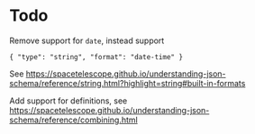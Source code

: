 # Todo
Remove support for `date`, instead support

```
{ "type": "string", "format": "date-time" }
```

See <https://spacetelescope.github.io/understanding-json-schema/reference/string.html?highlight=string#built-in-formats>


Add support for definitions, see <https://spacetelescope.github.io/understanding-json-schema/reference/combining.html>
